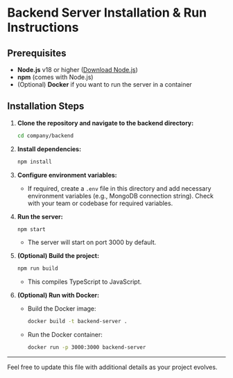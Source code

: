 # Backend Server Installation & Run Instructions

## Prerequisites
- **Node.js** v18 or higher ([Download Node.js](https://nodejs.org/))
- **npm** (comes with Node.js)
- (Optional) **Docker** if you want to run the server in a container

## Installation Steps

1. **Clone the repository and navigate to the backend directory:**
   ```sh
   cd company/backend
   ```

2. **Install dependencies:**
   ```sh
   npm install
   ```

3. **Configure environment variables:**
   - If required, create a `.env` file in this directory and add necessary environment variables (e.g., MongoDB connection string). Check with your team or codebase for required variables.

4. **Run the server:**
   ```sh
   npm start
   ```
   - The server will start on port 3000 by default.

5. **(Optional) Build the project:**
   ```sh
   npm run build
   ```
   - This compiles TypeScript to JavaScript.

6. **(Optional) Run with Docker:**
   - Build the Docker image:
     ```sh
     docker build -t backend-server .
     ```
   - Run the Docker container:
     ```sh
     docker run -p 3000:3000 backend-server
     ```

---

Feel free to update this file with additional details as your project evolves.
